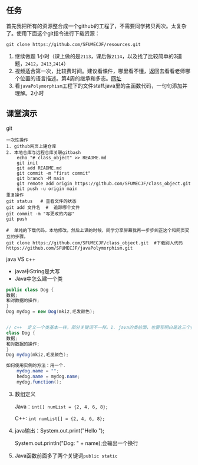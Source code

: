 ##  任务

首先我把所有的资源整合成一个github的工程了，不需要同学拷贝两次。太复杂了。使用下面这个git指令进行下载资源：

`git clone https://github.com/SFUMECJF/resources.git`


1. 继续做题 1小时（课上做的是`2113`，课后做`2114`，以及找了比较简单的3道题，`2412`，`2413`,`2414`）
3. 视频适合第一次，比较费时间。建议看课件，哪里看不懂，返回去看看老师哪个位置的语言描述。第4周的继承和多态。[网址](https://www.icourse163.org/learn/ZJU-1001542001?tid=1458169441#/learn/content)
3. 看`javaPolymorphism`工程下的文件staff.java里的主函数代码，一句句添加并理解。2小时


##  课堂演示



git

```shell
一次性操作
1. github网页上建仓库
2. 本地仓库与远程仓库关联gitbash
	echo "# class_object" >> README.md
    git init
    git add README.md
    git commit -m "first commit"
    git branch -M main
    git remote add origin https://github.com/SFUMECJF/class_object.git
    git push -u origin main
重复操作
git status   # 查看文件的状态
git add 文件名  #  追踪哪个文件
git commit -m "写更改的内容"
git push

#  单纯的下载代码，本地修改。然后上课的时候，同学分享屏幕我再一步步纠正这个和网页交互的步骤。
git clone https://github.com/SFUMECJF/class_object.git  #下载别人代码
https://github.com/SFUMECJF/javaPolymorphism.git
```

java  VS c++

- java中String是大写
- Java中怎么建一个类

```java
public class Dog {
数据;
和对数据的操作;
}
Dog mydog = new Dog(mkiz,毛发颜色);


// c++  定义一个类基本一样，部分关键词不一样。1. java的类前面，也要写明白是这三个类型中的哪一个。2. 比如每个数据前面的protected,private, public的类型，都需要写。
class Dog {
数据;
和对数据的操作;
}
Dog mydog(mkiz,毛发颜色);

如何使用实例的方法：用一个.
    mydog.name = "";
    hedog.name = mydog.name;
    mydog.function();
```

3. 数组定义

   Java：`int[] numList = {2, 4, 6, 8};`

   C++:    `int numList[] = {2, 4, 6, 8};`

4. java输出：System.out.print("Hello ");

   System.out.println("Dog: " + name);会输出一个换行

5. Java函数前面多了两个关键词`public static `

 